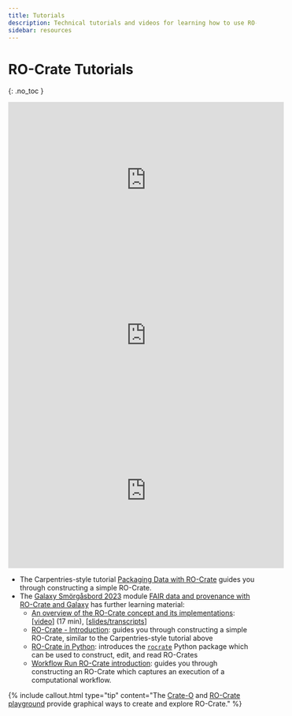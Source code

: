 ```yaml
---
title: Tutorials
description: Technical tutorials and videos for learning how to use RO-Crate
sidebar: resources
---
```

<!--
   Copyright 2023 The University of Manchester and RO Crate contributors 
   <https://github.com/ResearchObject/ro-crate/graphs/contributors>

   Licensed under the Apache License, Version 2.0 (the "License");
   you may not use this file except in compliance with the License.
   You may obtain a copy of the License at

       http://www.apache.org/licenses/LICENSE-2.0

   Unless required by applicable law or agreed to in writing, software
   distributed under the License is distributed on an "AS IS" BASIS,
   WITHOUT WARRANTIES OR CONDITIONS OF ANY KIND, either express or implied.
   See the License for the specific language governing permissions and
   limitations under the License.
-->

# RO-Crate Tutorials
{: .no_toc }

<iframe width="560" height="315" src="https://www.youtube-nocookie.com/embed/tAR-JNN3EbA" title="YouTube: What is an RO-Crate?" frameborder="0" allow="accelerometer; autoplay; clipboard-write; encrypted-media; gyroscope; picture-in-picture" allowfullscreen></iframe>

<iframe width="560" height="315" src="https://www.youtube-nocookie.com/embed/fxF6AJDXxGc?start=231" title="YouTube: Unlocking the Power of RO-Crate for FAIR Research Data " frameborder="0" allow="accelerometer; autoplay; clipboard-write; encrypted-media; gyroscope; picture-in-picture" allowfullscreen></iframe>

<iframe width="560" height="315" src="https://www.youtube-nocookie.com/embed/5GYdN5B1tc8" title="YouTube: Building diverse FDO Collections using RO-Crate" frameborder="0" allow="accelerometer; autoplay; clipboard-write; encrypted-media; gyroscope; picture-in-picture" allowfullscreen></iframe>

* The Carpentries-style tutorial [Packaging Data with RO-Crate](https://www.researchobject.org/packaging_data_with_ro-crate/) guides you through constructing a simple RO-Crate.
* The [Galaxy Smörgåsbord 2023](https://gallantries.github.io/video-library/events/smorgasbord3/) module [FAIR data and provenance with RO-Crate and Galaxy](https://gallantries.github.io/video-library/modules/ro-crate) has further learning material:
  * [An overview of the RO-Crate concept and its implementations](https://gallantries.github.io/video-library/videos/ro-crates/intro/slides): [[video](https://www.youtube.com/watch?v=5GYdN5B1tc8)] (17 min), [[slides/transcripts](https://doi.org/10.5281/zenodo.7828632)]
  * [RO-Crate - Introduction](https://training.galaxyproject.org/topics/fair/tutorials/ro-crate-intro/tutorial.html): guides you through constructing a simple RO-Crate, similar to the Carpentries-style tutorial above
  * [RO-Crate in Python](https://training.galaxyproject.org/topics/fair/tutorials/ro-crate-in-python/tutorial.html): introduces the [`rocrate`](https://github.com/ResearchObject/ro-crate-py) Python package which can be used to construct, edit, and read RO-Crates
  * [Workflow Run RO-Crate introduction](https://training.galaxyproject.org/topics/fair/tutorials/ro-crate-workflow-run-ro-crate/tutorial.html): guides you through constructing an RO-Crate which captures an execution of a computational workflow.

{% include callout.html type="tip" content="The [Crate-O](https://language-research-technology.github.io/crate-o/) and [RO-Crate playground](https://ro-crate.ldaca.edu.au/) provide graphical ways to create and explore RO-Crate." %}
